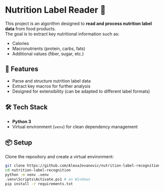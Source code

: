 # Nutrition Label Reader 🥗

This project is an algorithm designed to **read and process nutrition label data** from food products.  
The goal is to extract key nutritional information such as:

- Calories
- Macronutrients (protein, carbs, fats)
- Additional values (fiber, sugar, etc.)

## 🚀 Features
- Parse and structure nutrition label data
- Extract key macros for further analysis
- Designed for extensibility (can be adapted to different label formats)

## 🛠 Tech Stack
- **Python 3**  
- Virtual environment (`venv`) for clean dependency management  

## 📦 Setup
Clone the repository and create a virtual environment:
```bash
git clone https://github.com/AlexaJovanovic/nutrition-label-recognition.git
cd nutrition-label-recognition
python -m venv .venv
.venv\Scripts\Activate.ps1 # on Windows
pip install -r requirements.txt
